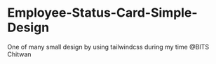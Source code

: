 # Employee-Status-Card-Simple-Design
One of many small design by using tailwindcss during my time @BITS Chitwan 
